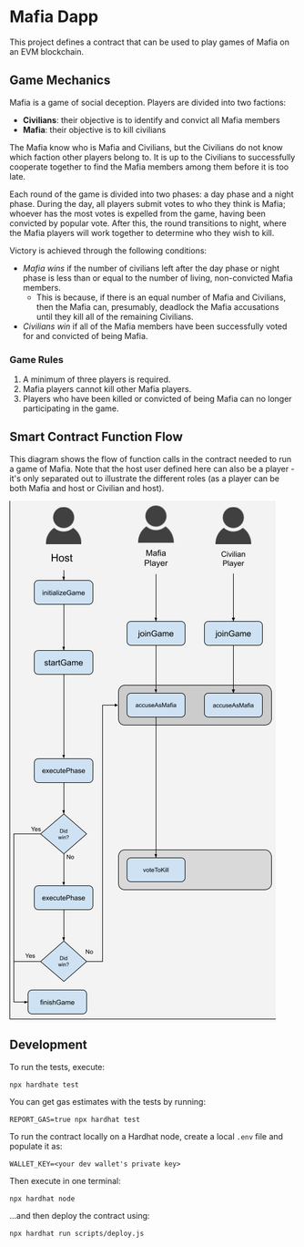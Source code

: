# Mafia Dapp

This project defines a contract that can be used to play games of Mafia on an EVM blockchain.

## Game Mechanics

Mafia is a game of social deception. Players are divided into two factions:

* **Civilians**: their objective is to identify and convict all Mafia members
* **Mafia**: their objective is to kill civilians

The Mafia know who is Mafia and Civilians, but the Civilians do not know which faction other players belong to. It is up to the Civilians to successfully cooperate together to find the Mafia members among them before it is too late.

Each round of the game is divided into two phases: a day phase and a night phase. During the day, all players submit votes to who they think is Mafia; whoever has the most votes is expelled from the game, having been convicted by popular vote. After this, the round transitions to night, where the Mafia players will work together to determine who they wish to kill.

Victory is achieved through the following conditions:

* *Mafia wins* if the number of civilians left after the day phase or night phase is less than or equal to the number of living, non-convicted Mafia members.
  * This is because, if there is an equal number of Mafia and Civilians, then the Mafia can, presumably, deadlock the Mafia accusations until they kill all of the remaining Civilians.
* *Civilians win* if all of the Mafia members have been successfully voted for and convicted of being Mafia.

### Game Rules

1. A minimum of three players is required.
2. Mafia players cannot kill other Mafia players.
3. Players who have been killed or convicted of being Mafia can no longer participating in the game.

## Smart Contract Function Flow

This diagram shows the flow of function calls in the contract needed to run a game of Mafia. Note that the host user defined here can also be a player - it's only separated out to illustrate the different roles (as a player can be both Mafia and host or Civilian and host).

<img src="./docs/images/player_workflow.png" />

## Development

To run the tests, execute:

```
npx hardhate test
```

You can get gas estimates with the tests by running:

```
REPORT_GAS=true npx hardhat test
```

To run the contract locally on a Hardhat node, create a local `.env` file and populate it as:

```
WALLET_KEY=<your dev wallet's private key>
```

Then execute in one terminal:

```
npx hardhat node
```

...and then deploy the contract using:

```
npx hardhat run scripts/deploy.js
```